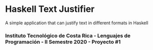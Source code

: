 # Haskell Text Justifier
A simple application that can justify text in different formats in Haskell

### Instituto Tecnológico de Costa Rica - Lenguajes de Programación - II Semestre 2020 - Proyecto #1
